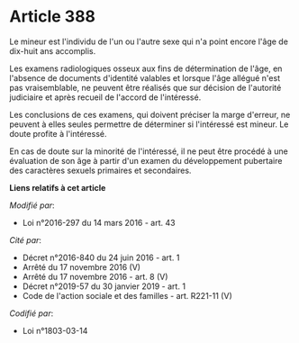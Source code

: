 # Article 388

Le mineur est l'individu de l'un ou l'autre sexe qui n'a point encore l'âge de dix-huit ans accomplis.

Les examens radiologiques osseux aux fins de détermination de l'âge, en l'absence de documents d'identité valables et lorsque
l'âge allégué n'est pas vraisemblable, ne peuvent être réalisés que sur décision de l'autorité judiciaire et après recueil de
l'accord de l'intéressé.

Les conclusions de ces examens, qui doivent préciser la marge d'erreur, ne peuvent à elles seules permettre de déterminer si
l'intéressé est mineur. Le doute profite à l'intéressé.

En cas de doute sur la minorité de l'intéressé, il ne peut être procédé à une évaluation de son âge à partir d'un examen du
développement pubertaire des caractères sexuels primaires et secondaires.

**Liens relatifs à cet article**

_Modifié par_:

  - Loi n°2016-297 du 14 mars 2016 - art. 43

_Cité par_:

  - Décret n°2016-840 du 24 juin 2016 - art. 1
  - Arrêté du 17 novembre 2016 (V)
  - Arrêté du 17 novembre 2016 - art. 8 (V)
  - Décret n°2019-57 du 30 janvier 2019 - art. 1
  - Code de l'action sociale et des familles - art. R221-11 (V)

_Codifié par_:

  - Loi n°1803-03-14

